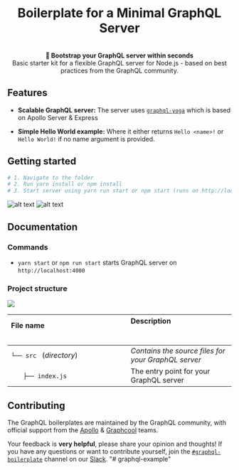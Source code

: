 <h1 align="center"><strong>Boilerplate for a Minimal GraphQL Server</strong></h1>

<br />

<div align="center"><strong>🚀 Bootstrap your GraphQL server within seconds</strong></div>
<div align="center">Basic starter kit for a flexible GraphQL server for Node.js - based on best practices from the GraphQL community.</div>

## Features

- **Scalable GraphQL server:** The server uses [`graphql-yoga`](https://github.com/prisma/graphql-yoga) which is based on Apollo Server & Express

- **Simple Hello World example:** Where it either returns `Hello <name>!` or `Hello World!` if no name argument is provided.
  
## Getting started

```sh
# 1. Navigate to the folder
# 2. Run yarn install or npm install
# 3. Start server using yarn run start or npm start (runs on http://localhost:4000) and open in GraphQL Playground
```
![alt text](https://i.imgur.com/yjkt0mQ.png) ![alt text](https://i.imgur.com/Ym06T2Y.png)

## Documentation

### Commands

* `yarn start` or `npm run start` starts GraphQL server on `http://localhost:4000`

### Project structure

![](https://i.imgur.com/uD2fqZo.png)

| File name 　　　　　　　　　　　　　　| Description 　　　　　　　　<br><br>| 
| :--  | :--         |
| `└── src ` (_directory_) | _Contains the source files for your GraphQL server_ |
| `　　├── index.js` | The entry point for your GraphQL server |


## Contributing

The GraphQL boilerplates are maintained by the GraphQL community, with official support from the [Apollo](https://dev-blog.apollodata.com) & [Graphcool](https://blog.graph.cool/) teams.

Your feedback is **very helpful**, please share your opinion and thoughts! If you have any questions or want to contribute yourself, join the [`#graphql-boilerplate`](https://graphcool.slack.com/messages/graphql-boilerplate) channel on our [Slack](https://graphcool.slack.com/).
"# graphql-example" 

